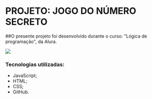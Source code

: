 # PROJETO: JOGO DO NÚMERO SECRETO

##O presente projeto foi desenvolvido durante o curso: "Lógica de programação", da Alura.

<img src="./img/jogodonumerosecreto.png">

### Tecnologias utilizadas:
- JavaScript;
- HTML;
- CSS;
- GitHub.